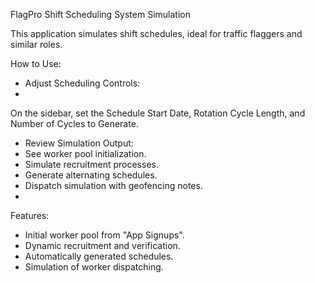 
FlagPro Shift Scheduling System Simulation

This application simulates shift schedules, ideal for traffic flaggers and similar roles.

How to Use:

- Adjust Scheduling Controls:
- 
On the sidebar, set the Schedule Start Date, Rotation Cycle Length, and Number of Cycles to Generate.

- Review Simulation Output:
- See worker pool initialization.
- Simulate recruitment processes.
- Generate alternating schedules.
- Dispatch simulation with geofencing notes.
- 
Features:

- Initial worker pool from "App Signups".
- Dynamic recruitment and verification.
- Automatically generated schedules.
- Simulation of worker dispatching.
